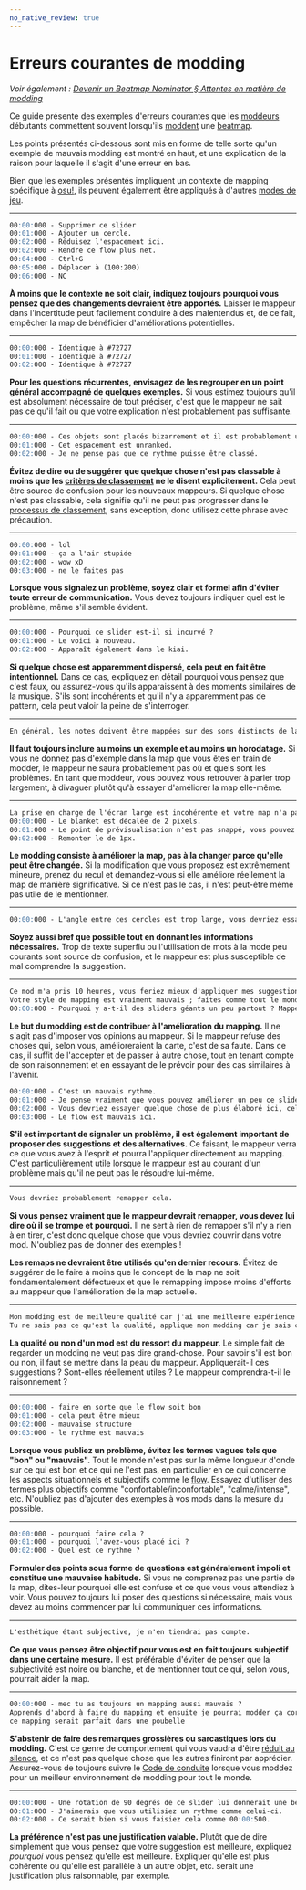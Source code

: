 ```yaml
---
no_native_review: true
---
```


# Erreurs courantes de modding

*Voir également : [Devenir un Beatmap Nominator § Attentes en matière de modding](/wiki/People/Beatmap_Nominators/Becoming_a_Beatmap_Nominator)*

Ce guide présente des exemples d'erreurs courantes que les [moddeurs](/wiki/Modding/Modder) débutants commettent souvent lorsqu'ils [moddent](/wiki/Modding) une [beatmap](/wiki/Beatmap).

Les points présentés ci-dessous sont mis en forme de telle sorte qu'un exemple de mauvais modding est montré en haut, et une explication de la raison pour laquelle il s'agit d'une erreur en bas.

Bien que les exemples présentés impliquent un contexte de mapping spécifique à [osu!](/wiki/Game_mode/osu!), ils peuvent également être appliqués à d'autres [modes de jeu](/wiki/Game_mode).

---

```md
00:00:000 - Supprimer ce slider
00:01:000 - Ajouter un cercle.
00:02:000 - Réduisez l'espacement ici.
00:02:000 - Rendre ce flow plus net.
00:04:000 - Ctrl+G
00:05:000 - Déplacer à (100:200)
00:06:000 - NC
```

**À moins que le contexte ne soit clair, indiquez toujours pourquoi vous pensez que des changements devraient être apportés.** Laisser le mappeur dans l'incertitude peut facilement conduire à des malentendus et, de ce fait, empêcher la map de bénéficier d'améliorations potentielles.

---

```md
00:00:000 - Identique à #72727
00:01:000 - Identique à #72727
00:02:000 - Identique à #72727
```

**Pour les questions récurrentes, envisagez de les regrouper en un point général accompagné de quelques exemples.** Si vous estimez toujours qu'il est absolument nécessaire de tout préciser, c'est que le mappeur ne sait pas ce qu'il fait ou que votre explication n'est probablement pas suffisante.

---

```md
00:00:000 - Ces objets sont placés bizarrement et il est probablement unranked.
00:01:000 - Cet espacement est unranked.
00:02:000 - Je ne pense pas que ce rythme puisse être classé.
```

**Évitez de dire ou de suggérer que quelque chose n'est pas classable à moins que les [critères de classement](/wiki/Ranking_criteria) ne le disent explicitement.** Cela peut être source de confusion pour les nouveaux mappeurs. Si quelque chose n'est pas classable, cela signifie qu'il ne peut pas progresser dans le [processus de classement](/wiki/Beatmap_ranking_procedure), sans exception, donc utilisez cette phrase avec précaution.

---

```md
00:00:000 - lol
00:01:000 - ça a l'air stupide
00:02:000 - wow xD
00:03:000 - ne le faites pas
```

**Lorsque vous signalez un problème, soyez clair et formel afin d'éviter toute erreur de communication.** Vous devez toujours indiquer quel est le problème, même s'il semble évident.

---

```md
00:00:000 - Pourquoi ce slider est-il si incurvé ?
00:01:000 - Le voici à nouveau.
00:02:000 - Apparaît également dans le kiai.
```

**Si quelque chose est apparemment dispersé, cela peut en fait être intentionnel.** Dans ce cas, expliquez en détail pourquoi vous pensez que c'est faux, ou assurez-vous qu'ils apparaissent à des moments similaires de la musique. S'ils sont incohérents et qu'il n'y a apparemment pas de pattern, cela peut valoir la peine de s'interroger.

---

```md
En général, les notes doivent être mappées sur des sons distincts de la musique afin de la refléter correctement. Maintenir la densité du rythme au niveau de l'intensité de la musique est /.../
```

**Il faut toujours inclure au moins un exemple et au moins un horodatage.** Si vous ne donnez pas d'exemple dans la map que vous êtes en train de modder, le mappeur ne saura probablement pas où et quels sont les problèmes. En tant que moddeur, vous pouvez vous retrouver à parler trop largement, à divaguer plutôt qu'à essayer d'améliorer la map elle-même.

---

```md
La prise en charge de l'écran large est incohérente et votre map n'a pas de storyboard, alors désactivez-la pour toutes les difficultés.
00:00:000 - Le blanket est décalée de 2 pixels.
00:01:000 - Le point de prévisualisation n'est pas snappé, vous pouvez le snap.
00:02:000 - Remonter le de 1px.
```

**Le modding consiste à améliorer la map, pas à la changer parce qu'elle peut être changée.** Si la modification que vous proposez est extrêmement mineure, prenez du recul et demandez-vous si elle améliore réellement la map de manière significative. Si ce n'est pas le cas, il n'est peut-être même pas utile de le mentionner.

---

```md
00:00:000 - L'angle entre ces cercles est trop large, vous devriez essayer d'utiliser des angles aigus pour ces cercles. En effet, les angles aigus sont plus confortables à jouer, surtout lorsqu'il s'agit de suivre un flow circulaire. Les angles aigus permettent au joueur de ce snap à chaque objet plus facilement, car l'élan du curseur...
```

**Soyez aussi bref que possible tout en donnant les informations nécessaires.** Trop de texte superflu ou l'utilisation de mots à la mode peu courants sont source de confusion, et le mappeur est plus susceptible de mal comprendre la suggestion.

---

```md
Ce mod m'a pris 10 heures, vous feriez mieux d'appliquer mes suggestions.
Votre style de mapping est vraiment mauvais ; faites comme tout le monde.
00:00:000 - Pourquoi y a-t-il des sliders géants un peu partout ? Mappez ces sections correctement.
```

**Le but du modding est de contribuer à l'amélioration du mapping.** Il ne s'agit pas d'imposer vos opinions au mappeur. Si le mappeur refuse des choses qui, selon vous, amélioreraient la carte, c'est de sa faute. Dans ce cas, il suffit de l'accepter et de passer à autre chose, tout en tenant compte de son raisonnement et en essayant de le prévoir pour des cas similaires à l'avenir.

```md
00:00:000 - C'est un mauvais rythme.
00:01:000 - Je pense vraiment que vous pouvez améliorer un peu ce slider art, essayez d'utiliser des formes plus esthétiques.
00:02:000 - Vous devriez essayer quelque chose de plus élaboré ici, cela semble trop simple pour ce que la musique suggère.
00:03:000 - Le flow est mauvais ici.
```

**S'il est important de signaler un problème, il est également important de proposer des suggestions et des alternatives.** Ce faisant, le mappeur verra ce que vous avez à l'esprit et pourra l'appliquer directement au mapping. C'est particulièrement utile lorsque le mappeur est au courant d'un problème mais qu'il ne peut pas le résoudre lui-même.

---

```md
Vous devriez probablement remapper cela.
```

**Si vous pensez vraiment que le mappeur devrait remapper, vous devez lui dire où il se trompe et pourquoi.** Il ne sert à rien de remapper s'il n'y a rien à en tirer, c'est donc quelque chose que vous devriez couvrir dans votre mod. N'oubliez pas de donner des exemples !

**Les remaps ne devraient être utilisés qu'en dernier recours.** Évitez de suggérer de le faire à moins que le concept de la map ne soit fondamentalement défectueux et que le remapping impose moins d'efforts au mappeur que l'amélioration de la map actuelle.

---

```md
Mon modding est de meilleure qualité car j'ai une meilleure expérience que toi, tu dois l'appliquer quoi qu'il arrive !
Tu ne sais pas ce qu'est la qualité, applique mon modding car je sais ce qu'est la qualité.
```

**La qualité ou non d'un mod est du ressort du mappeur.** Le simple fait de regarder un modding ne veut pas dire grand-chose. Pour savoir s'il est bon ou non, il faut se mettre dans la peau du mappeur. Appliquerait-il ces suggestions ? Sont-elles réellement utiles ? Le mappeur comprendra-t-il le raisonnement ?

---

```md
00:00:000 - faire en sorte que le flow soit bon
00:01:000 - cela peut être mieux
00:02:000 - mauvaise structure
00:03:000 - le rythme est mauvais
```

**Lorsque vous publiez un problème, évitez les termes vagues tels que "bon" ou "mauvais".** Tout le monde n'est pas sur la même longueur d'onde sur ce qui est bon et ce qui ne l'est pas, en particulier en ce qui concerne les aspects situationnels et subjectifs comme le [flow](/wiki/Beatmapping/Mapping_techniques/Flow). Essayez d'utiliser des termes plus objectifs comme "confortable/inconfortable", "calme/intense", etc. N'oubliez pas d'ajouter des exemples à vos mods dans la mesure du possible.

---

```md
00:00:000 - pourquoi faire cela ?
00:01:000 - pourquoi l'avez-vous placé ici ?
00:02:000 - Quel est ce rythme ?
```

**Formuler des points sous forme de questions est généralement impoli et constitue une mauvaise habitude.** Si vous ne comprenez pas une partie de la map, dites-leur pourquoi elle est confuse et ce que vous vous attendiez à voir. Vous pouvez toujours lui poser des questions si nécessaire, mais vous devez au moins commencer par lui communiquer ces informations.

---

```md
L'esthétique étant subjective, je n'en tiendrai pas compte.
```

**Ce que vous pensez être objectif pour vous est en fait toujours subjectif dans une certaine mesure.** Il est préférable d'éviter de penser que la subjectivité est noire ou blanche, et de mentionner tout ce qui, selon vous, pourrait aider la map.

---

```md
00:00:000 - mec tu as toujours un mapping aussi mauvais ?
Apprends d'abord à faire du mapping et ensuite je pourrai modder ça correctement.
ce mapping serait parfait dans une poubelle
```

**S'abstenir de faire des remarques grossières ou sarcastiques lors du modding.** C'est ce genre de comportement qui vous vaudra d'être [réduit au silence](/wiki/Silence), et ce n'est pas quelque chose que les autres finiront par apprécier. Assurez-vous de toujours suivre le [Code de conduite](/wiki/Rules/Code_of_conduct_for_modding_and_mapping#créer-un-mod-post) lorsque vous moddez pour un meilleur environnement de modding pour tout le monde.

---

```md
00:00:000 - Une rotation de 90 degrés de ce slider lui donnerait une belle allure.
00:01:000 - J'aimerais que vous utilisiez un rythme comme celui-ci.
00:02:000 - Ce serait bien si vous faisiez cela comme 00:00:500.
```

**La préférence n'est pas une justification valable.** Plutôt que de dire simplement que vous pensez que votre suggestion est meilleure, expliquez *pourquoi* vous pensez qu'elle est meilleure. Expliquer qu'elle est plus cohérente ou qu'elle est parallèle à un autre objet, etc. serait une justification plus raisonnable, par exemple.
